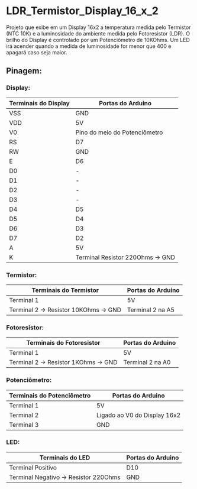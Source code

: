 # LDR_Termistor_Display_16_x_2

Projeto que exibe em um Display 16x2 a temperatura medida pelo Termistor (NTC 10K) e a luminosidade do ambiente medida pelo Fotoresistor (LDR).
O brilho do Display é controlado por um Potenciômetro de 10KOhms.
Um LED irá acender quando a medida de luminosidade for menor que 400 e apagará caso seja maior.

## Pinagem:

### Display:
|Terminais do Display|Portas do Arduino|
|-|-|
|VSS|GND|
|VDD|5V|
|V0|Pino do meio do Potenciômetro|
|RS|D7|
|RW|GND|
|E|D6|
|D0|-|
|D1|-|
|D2|-|
|D3|-|
|D4|D5|
|D5|D4|
|D6|D3|
|D7|D2|
|A|5V|
|K|Terminal Resistor 220Ohms -> GND|

### Termistor:
|Terminais do Termistor|Portas do Arduino|
|-|-|
|Terminal 1|5V|
|Terminal 2 -> Resistor 10KOhms -> GND|Terminal 2 na A5|

### Fotoresistor:
|Terminais do Fotoresistor|Portas do Arduino|
|-|-|
|Terminal 1|5V|
|Terminal 2 -> Resistor 1KOhms -> GND|Terminal 2 na A0|

### Potenciômetro:
|Terminais do Potenciômetro|Portas do Arduino|
|-|-|
|Terminal 1|5V|
|Terminal 2|Ligado ao V0 do Display 16x2|
|Terminal 3|GND|

### LED:
|Terminais do LED|Portas do Arduino|
|-|-|
|Terminal Positivo|D10|
|Terminal Negativo -> Resistor 220Ohms|GND|




